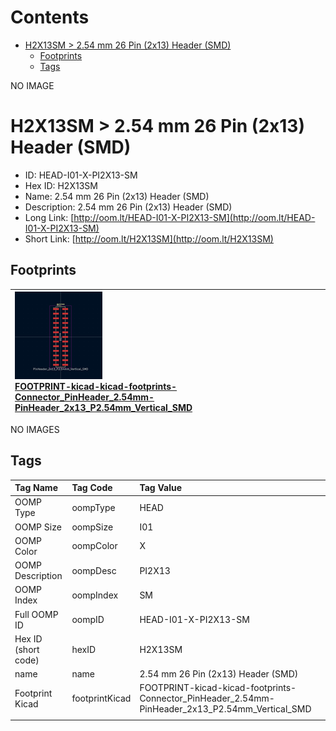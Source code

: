 



Contents
========

* [H2X13SM > 2.54 mm 26 Pin (2x13) Header (SMD)](#h2x13sm--254-mm-26-pin-2x13-header-smd)
	* [Footprints](#footprints)
	* [Tags](#tags)
  
NO IMAGE  
# H2X13SM > 2.54 mm 26 Pin (2x13) Header (SMD)

- ID: HEAD-I01-X-PI2X13-SM
- Hex ID: H2X13SM
- Name: 2.54 mm 26 Pin (2x13) Header (SMD)
- Description: 2.54 mm 26 Pin (2x13) Header (SMD)
- Long Link: [http://oom.lt/HEAD-I01-X-PI2X13-SM](http://oom.lt/HEAD-I01-X-PI2X13-SM)
- Short Link: [http://oom.lt/H2X13SM](http://oom.lt/H2X13SM)

## Footprints
  

|[![](https://raw.githubusercontent.com/oomlout/oomlout_OOMP_eda_V2/main/FOOTPRINT/kicad/kicad-footprints/Connector_PinHeader_2.54mm/PinHeader_2x13_P2.54mm_Vertical_SMD/image_140.png)<br>FOOTPRINT-kicad-kicad-footprints-Connector_PinHeader_2.54mm-PinHeader_2x13_P2.54mm_Vertical_SMD](https://github.com/oomlout/oomlout_OOMP_eda_V2/tree/main/FOOTPRINT/kicad/kicad-footprints/Connector_PinHeader_2.54mm/PinHeader_2x13_P2.54mm_Vertical_SMD/)|||
| :--- | :--- | :--- |
  
NO IMAGES  
## Tags
  

|Tag Name|Tag Code|Tag Value|
| :--- | :--- | :--- |
|OOMP Type|oompType|HEAD|
|OOMP Size|oompSize|I01|
|OOMP Color|oompColor|X|
|OOMP Description|oompDesc|PI2X13|
|OOMP Index|oompIndex|SM|
|Full OOMP ID|oompID|HEAD-I01-X-PI2X13-SM|
|Hex ID (short code)|hexID|H2X13SM|
|name|name|2.54 mm 26 Pin (2x13) Header (SMD)|
|Footprint Kicad|footprintKicad|FOOTPRINT-kicad-kicad-footprints-Connector_PinHeader_2.54mm-PinHeader_2x13_P2.54mm_Vertical_SMD|
||||
